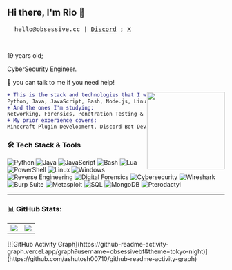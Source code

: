 ## Hi there, I'm Rio 👋
<pre>
  hello@obsessive.cc | <a href="https://discord.com/users/813070605158580254" target="_blank">Discord</a> ; <a href="https://twitter.com/obsessivecc" target="_blank">X</a></a> 
</pre>


<br/>

19 years old;

CyberSecurity Engineer.

💬 you can talk to me if you need help!

<img align="right" width="180" src="https://i.pinimg.com/originals/6c/90/28/6c90288d7e10d46d18895f17f420a92c.gif"/>

```diff
+ This is the stack and technologies that I work with:
Python, Java, JavaScript, Bash, Node.js, Linux, Windows Forensics, Lua, Powershell.
+ And the ones I'm studying:
Networking, Forensics, Penetration Testing & Offensive Operations, OSINT, Malware Analysis, Reverse Engineering, Threat Hunting.
+ My prior experience covers:
Minecraft Plugin Development, Discord Bot Development, Web Scraping & Automation, Relational & NoSQL Databases (SQL, MongoDB), Web Application Security, Network Traffic Analysis, Malware Sandboxing, Reverse Engineering.
```

### 🛠️ **Tech Stack & Tools**
<p align="left">
  <img alt="Python" src="https://img.shields.io/badge/-Python-3776AB?style=flat-square&logo=python&logoColor=white" />
  <img alt="Java" src="https://img.shields.io/badge/-Java-007396?style=flat-square&logo=java&logoColor=white" />
  <img alt="JavaScript" src="https://img.shields.io/badge/-JavaScript-F7DF1E?style=flat-square&logo=javascript&logoColor=black" />
  <img alt="Bash" src="https://img.shields.io/badge/-Bash-4EAA25?style=flat-square&logo=gnu-bash&logoColor=white" />
  <img alt="Lua" src="https://img.shields.io/badge/-Lua-2C2D72?style=flat-square&logo=lua
  <img alt="Node.js" src="https://img.shields.io/badge/-Node.js-339933?style=flat-square&logo=node.js&logoColor=white" />
  <img alt="PowerShell" src="https://img.shields.io/badge/-PowerShell-5391FE?style=flat-square&logo=powershell&logoColor=white" />
  <img alt="Linux" src="https://img.shields.io/badge/-Linux-FCC624?style=flat-square&logo=linux&logoColor=black" />
  <img alt="Windows" src="https://img.shields.io/badge/-Windows-0078D6?style=flat-square&logo=windows&logoColor=white" />
  <img alt="Reverse Engineering" src="https://img.shields.io/badge/-Reverse_Engineering-800080?style=flat-square&logo=proxmox&logoColor=white" />
  <img alt="Digital Forensics" src="https://img.shields.io/badge/-Digital_Forensics-1f6feb?style=flat-square&logo=wireshark&logoColor=white" />
  <img alt="Cybersecurity" src="https://img.shields.io/badge/-Cybersecurity-ff0000?style=flat-square&logo=burp-suite&logoColor=white" />
  <img alt="Wireshark" src="https://img.shields.io/badge/-Wireshark-1679A7?style=flat-square&logo=wireshark&logoColor=white" />
  <img alt="Burp Suite" src="https://img.shields.io/badge/-Burp_Suite-FF7300?style=flat-square&logo=burp-suite&logoColor=white" />
  <img alt="Metasploit" src="https://img.shields.io/badge/-Metasploit-0036A0?style=flat-square&logo=metasploit&logoColor=white" />
  <img alt="SQL" src="https://img.shields.io/badge/-SQL-4479A1?style=flat-square&logo=mysql&logoColor=white" />
  <img alt="MongoDB" src="https://img.shields.io/badge/-MongoDB-47A248?style=flat-square&logo=mongodb&logoColor=white" />
  <img alt="Pterodactyl" src="https://img.shields.io/badge/-Pterodactyl-5865F2?style=flat-square&logo=proxmox&logoColor=white" />
</p>

---

### 📊 GitHub Stats:

<table>
  <tr>
    <td>
      <img src="https://github-readme-stats.vercel.app/api?username=obsessivebf&hide_title=true&theme=tokyonight&show_icons=true&hide_rank=true" />
    </td>
    <td>
      <img src="https://github-readme-stats.vercel.app/api/top-langs/?username=obsessivebf&count_private=true&layout=compact&theme=tokyonight" />
    </td>
  </tr>
</table>
[![GitHub Activity Graph](https://github-readme-activity-graph.vercel.app/graph?username=obsessivebf&theme=tokyo-night)](https://github.com/ashutosh00710/github-readme-activity-graph)
